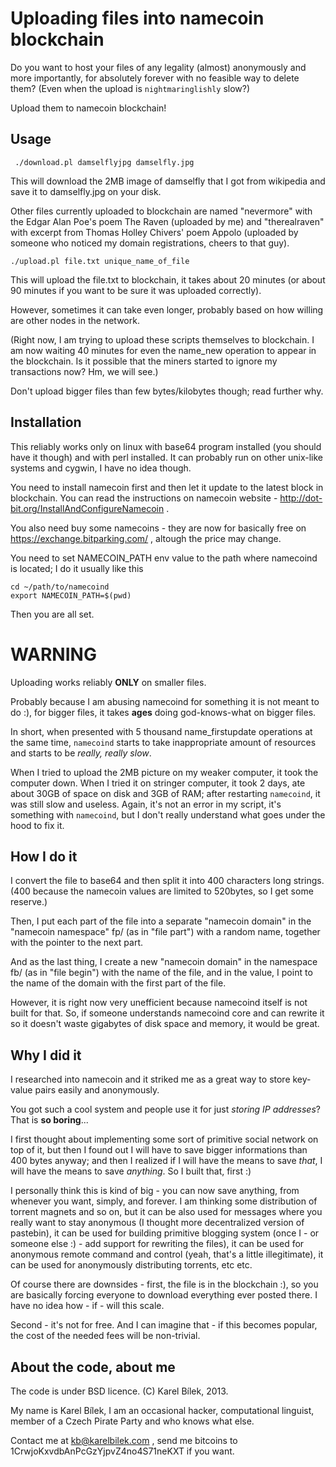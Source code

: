 Uploading files into namecoin blockchain
==============

Do you want to host your files of any legality (almost) anonymously and more importantly, for absolutely forever with no feasible way to delete them? (Even when the upload is `nightmaringlishly` slow?)

Upload them to namecoin blockchain!

Usage
-------------

     ./download.pl damselflyjpg damselfly.jpg
     
This will download the 2MB image of damselfly that I got from wikipedia and save it to damselfly.jpg on your disk.

Other files currently uploaded to blockchain are named "nevermore" with the Edgar Alan Poe's poem The Raven (uploaded by me) and "therealraven" with excerpt from Thomas Holley Chivers' poem Appolo (uploaded by someone who noticed my domain registrations, cheers to that guy).

    ./upload.pl file.txt unique_name_of_file
    
This will upload the file.txt to blockchain, it takes about 20 minutes (or about 90 minutes if you want to be sure it was uploaded correctly).

However, sometimes it can take even longer, probably based on how willing are other nodes in the network. 

(Right now, I am trying to upload these scripts themselves to blockchain. I am now waiting 40 minutes for even the name_new operation to appear in the blockchain. Is it possible that the miners started to ignore my transactions now? Hm, we will see.)

Don't upload bigger files than few bytes/kilobytes though; read further why.

Installation
-------------
This reliably works only on linux with base64 program installed (you should have it though) and with perl installed. It can probably run on other unix-like systems and cygwin, I have no idea though.

You need to install namecoin first and then let it update to the latest block in blockchain. You can read the instructions on namecoin website - http://dot-bit.org/InstallAndConfigureNamecoin .

You also need buy some namecoins - they are now for basically free on https://exchange.bitparking.com/ , altough the price may change.

You need to set NAMECOIN_PATH env value to the path where namecoind is located; I do it usually like this
    
    cd ~/path/to/namecoind
    export NAMECOIN_PATH=$(pwd)

Then you are all set. 

WARNING
==============
Uploading works reliably **ONLY** on smaller files.

Probably because I am abusing namecoind for something it is not meant to do :), for bigger files, it takes **ages** doing god-knows-what on bigger files.

In short, when presented with 5 thousand name_firstupdate operations at the same time, `namecoind` starts to take inappropriate amount of resources and starts to be *really, really slow*.

When I tried to upload the 2MB picture on my weaker computer, it took the computer down. When I tried it on stringer computer, it took 2 days, ate about 30GB of space on disk and 3GB of RAM; after restarting `namecoind`, it was still slow and useless. Again, it's not an error in my script, it's something with `namecoind`, but I don't really understand what goes under the hood to fix it.

How I do it
-------------------

I convert the file to base64 and then split it into 400 characters long strings. (400 because the namecoin values are limited to 520bytes, so I get some reserve.) 

Then, I put each part of the file into a separate "namecoin domain" in the "namecoin namespace" fp/ (as in "file part") with a random name, together with the pointer to the next part. 

And as the last thing, I create a new "namecoin domain" in the namespace fb/ (as in "file begin") with the name of the file, and in the value, I point to the name of the domain with the first part of the file.

However, it is right now very unefficient because namecoind itself is not built for that. So, if someone understands namecoind core and can rewrite it so it doesn't waste gigabytes of disk space and memory, it would be great.

Why I did it
------------------
I researched into namecoin and it striked me as a great way to store key-value pairs easily and anonymously.

You got such a cool system and people use it for just *storing IP addresses*? That is **so boring**...

I first thought about implementing some sort of primitive social network on top of it, but then I found out I will have to save bigger informations than 400 bytes anyway; and then I realized if I will have the means to save *that*, I will have the means to save *anything*. So I built that, first :)

I personally think this is kind of big - you can now save anything, from whenever you want, simply, and forever. I am thinking some distribution of torrent magnets and so on, but it can be also used for messages where you really want to stay anonymous (I thought more decentralized version of pastebin), it can be used for building primitive blogging system (once I - or someone else :) - add support for rewriting the files), it can be used for anonymous remote command and control (yeah, that's a little illegitimate), it can be used for anonymously distributing torrents, etc etc.

Of course there are downsides - first, the file is in the blockchain :), so you are basically forcing everyone to download everything ever posted there. I have no idea how - if - will this scale.

Second - it's not for free. And I can imagine that - if this becomes popular, the cost of the needed fees will be non-trivial.


About the code, about me
------------------
The code is under BSD licence. (C) Karel Bílek, 2013.

My name is Karel Bílek, I am an occasional hacker, computational linguist, member of a Czech Pirate Party and who knows what else.

Contact me at kb@karelbilek.com , send me bitcoins to 1CrwjoKxvdbAnPcGzYjpvZ4no4S71neKXT if you want.
